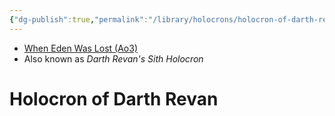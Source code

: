 ```yaml
---
{"dg-publish":true,"permalink":"/library/holocrons/holocron-of-darth-revan/","tags":["holocron"],"noteIcon":"saber1"}
---
```


- [When Eden Was Lost (Ao3)](https://archiveofourown.org/works/19334440)
- Also known as *Darth Revan's Sith Holocron*
# Holocron of Darth Revan
